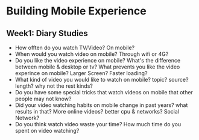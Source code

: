 Building Mobile Experience
================


## Week1: Diary Studies


- How offten do you watch TV/Video? On mobile? 
- When would you watch video on mobile? Through wifi or 4G? 
- Do you like the video experience on mobile? What's the difference between mobile & desktop or tv? What prevents you like the video experince on mobile? Larger Screen? Faster loading?
- What kind of  video you would like to watch on mobile? topic? source? length? why not the rest kinds?
- Do you have some special tricks that watch videos on mobile that other people may not know?
- Did your video watching habits on mobile change in past years? what results in that? More online videos? better cpu & networks? Social Network?
- Do you think watch video waste your time? How much time do you spent on video watching?